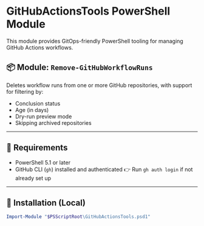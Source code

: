 # GitHubActionsTools PowerShell Module

This module provides GitOps-friendly PowerShell tooling for managing GitHub Actions workflows.

## 📦 Module: `Remove-GitHubWorkflowRuns`

Deletes workflow runs from one or more GitHub repositories, with support for filtering by:

- Conclusion status
- Age (in days)
- Dry-run preview mode
- Skipping archived repositories

---

## 🧰 Requirements

- PowerShell 5.1 or later
- GitHub CLI (`gh`) installed and authenticated
  👉 Run `gh auth login` if not already set up

---

## 🔧 Installation (Local)

```powershell
Import-Module "$PSScriptRoot\GitHubActionsTools.psd1"
```

